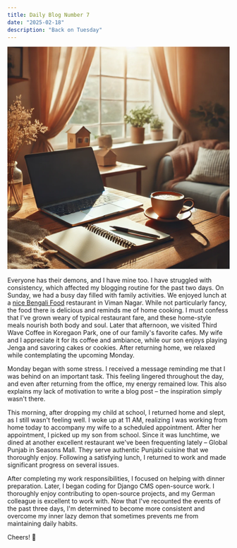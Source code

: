 ```yaml
---
title: Daily Blog Number 7
date: "2025-02-18"
description: "Back on Tuesday"
---
```


![daily-blog-1](../../assets/blog1.png)

Everyone has their demons, and I have mine too. I have struggled with consistency, which affected my blogging routine for the past two days. On Sunday, we had a busy day filled with family activities. We enjoyed lunch at a [nice Bengali Food](https://g.co/kgs/3frtVXw) restaurant in Viman Nagar. While not particularly fancy, the food there is delicious and reminds me of home cooking. I must confess that I've grown weary of typical restaurant fare, and these home-style meals nourish both body and soul. Later that afternoon, we visited Third Wave Coffee in Koregaon Park, one of our family's favorite cafes. My wife and I appreciate it for its coffee and ambiance, while our son enjoys playing Jenga and savoring cakes or cookies. After returning home, we relaxed while contemplating the upcoming Monday.

Monday began with some stress. I received a message reminding me that I was behind on an important task. This feeling lingered throughout the day, and even after returning from the office, my energy remained low. This also explains my lack of motivation to write a blog post – the inspiration simply wasn't there.

This morning, after dropping my child at school, I returned home and slept, as I still wasn't feeling well. I woke up at 11 AM, realizing I was working from home today to accompany my wife to a scheduled appointment. After her appointment, I picked up my son from school. Since it was lunchtime, we dined at another excellent restaurant we've been frequenting lately – Global Punjab in Seasons Mall. They serve authentic Punjabi cuisine that we thoroughly enjoy. Following a satisfying lunch, I returned to work and made significant progress on several issues.

After completing my work responsibilities, I focused on helping with dinner preparation. Later, I began coding for Django CMS open-source work. I thoroughly enjoy contributing to open-source projects, and my German colleague is excellent to work with. Now that I've recounted the events of the past three days, I'm determined to become more consistent and overcome my inner lazy demon that sometimes prevents me from maintaining daily habits.

Cheers! 🤘
